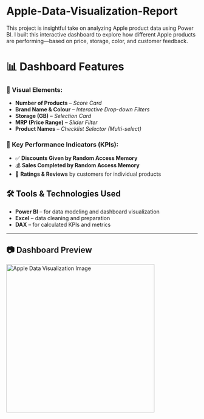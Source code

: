 # Apple-Data-Visualization-Report
This project is insightful take on analyzing Apple product data using Power BI. I built this interactive dashboard to explore how different Apple products are performing—based on price, storage, color, and customer feedback.
# 📊 Dashboard Features

### 🎯 Visual Elements:
- **Number of Products** – *Score Card*
- **Brand Name & Colour** – *Interactive Drop-down Filters*
- **Storage (GB)** – *Selection Card*
- **MRP (Price Range)** – *Slider Filter*
- **Product Names** – *Checklist Selector (Multi-select)*

### 📌 Key Performance Indicators (KPIs):
- ✅ **Discounts Given by Random Access Memory**
- 💰 **Sales Completed by Random Access Memory**
- 🌟 **Ratings & Reviews** by customers for individual products

## 🛠 Tools & Technologies Used
- **Power BI** – for data modeling and dashboard visualization
- **Excel** – data cleaning and preparation
- **DAX** – for calculated KPIs and metrics


---

## 📷 Dashboard Preview

<img width="390" alt="Apple Data Visualization Image" src="https://github.com/user-attachments/assets/cb69cf57-e968-4c03-bbc7-a87f3418ffa4" />
